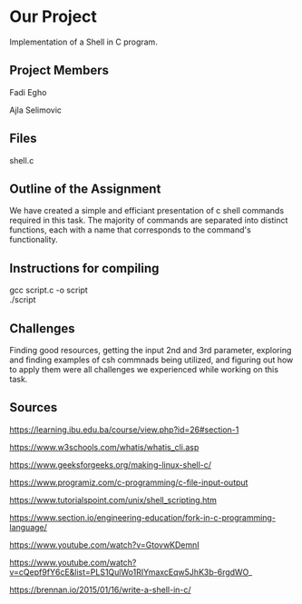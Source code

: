 
# Our Project 

Implementation of a Shell in C program.



## Project Members
Fadi Egho

Ajla Selimovic

## Files
shell.c
## Outline of the Assignment
We have created a simple and efficiant presentation of c shell commands required in this task. The majority of commands are separated into distinct functions, each with a name that corresponds to the command's functionality.
## Instructions for compiling
gcc script.c -o script   
./script

## Challenges
Finding good resources, getting the input 2nd and 3rd parameter, exploring and finding examples of csh commnads being utilized, and figuring out how to apply them were all challenges we experienced while working on this task.
## Sources
https://learning.ibu.edu.ba/course/view.php?id=26#section-1

https://www.w3schools.com/whatis/whatis_cli.asp

https://www.geeksforgeeks.org/making-linux-shell-c/

https://www.programiz.com/c-programming/c-file-input-output

https://www.tutorialspoint.com/unix/shell_scripting.htm

https://www.section.io/engineering-education/fork-in-c-programming-language/

https://www.youtube.com/watch?v=GtovwKDemnI

https://www.youtube.com/watch?v=cQepf9fY6cE&list=PLS1QulWo1RIYmaxcEqw5JhK3b-6rgdWO_

https://brennan.io/2015/01/16/write-a-shell-in-c/
